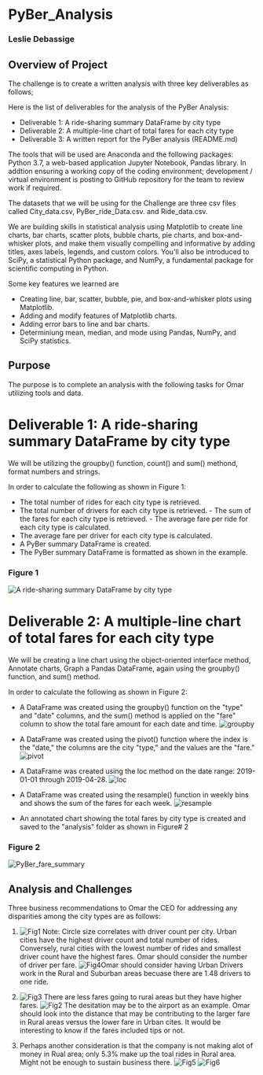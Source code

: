 # PyBer_Analysis
### Leslie Debassige 


## Overview of Project
The challenge is to create a written analysis with three key deliverables as follows; 

Here is the list of deliverables for the analysis of the PyBer Analysis: 

- Deliverable 1: A ride-sharing summary DataFrame by city type
- Deliverable 2: A multiple-line chart of total fares for each city type
- Deliverable 3: A written report for the PyBer analysis (README.md)

The tools that will be used are Anaconda and the following packages: Python 3.7, a web-based application Jupyter Notebook, Pandas library. In addtion ensuring a working copy of the coding environment; development / virtual environment is posting to GitHub repository for the team to review work if required.  

The datasets that we will be using for the Challenge are three csv files called City_data.csv, PyBer_ride_Data.csv. and Ride_data.csv.

We are building skills in statistical analysis using Matplotlib to create line charts, bar charts, scatter plots, bubble charts, pie charts, and box-and-whisker plots, and make them visually compelling and informative by adding titles, axes labels, legends, and custom colors. You'll also be introduced to SciPy, a statistical Python package, and NumPy, a fundamental package for scientific computing in Python.

Some key features we learned are 

* Creating line, bar, scatter, bubble, pie, and box-and-whisker plots using Matplotlib.
* Adding and modify features of Matplotlib charts.
* Adding error bars to line and bar charts.
* Determiniung mean, median, and mode using Pandas, NumPy, and SciPy statistics.

## Purpose

The purpose is to complete an analysis with the following tasks for Omar utilizing tools and data. 

Deliverable 1: A ride-sharing summary DataFrame by city type
==============================================
We will be utilizing the groupby() function, count() and sum() methond, format numbers and strings.

In order to calculate the following as shown in Figure 1:
- The total number of rides for each city type is retrieved. 
- The total number of drivers for each city type is retrieved. 
​- The sum of the fares for each city type is retrieved. 
​- The average fare per ride for each city type is calculated. 
- The average fare per driver for each city type is calculated. 
- A PyBer summary DataFrame is created. 
- The PyBer summary DataFrame is formatted as shown in the example. 

### Figure 1
![A ride-sharing summary DataFrame by city type](https://github.com/735713038455163/PyBer_Analysis/blob/main/Resources/A%20ride-sharing%20summary%20DataFrame%20by%20city%20type.PNG)

Deliverable 2: A multiple-line chart of total fares for each city type
=======================================================================
We will be creating a line chart using the object-oriented interface method, Annotate charts, Graph a Pandas DataFrame, again using the groupby() function, and sum() method.

In order to calculate the following as shown in Figure 2:

- A DataFrame was created using the groupby() function on the "type" and "date" columns, and the sum() method is applied on the "fare" column to show the total fare amount for each date and time.
![groupby](https://github.com/735713038455163/PyBer_Analysis/blob/main/Resources/groupby.PNG)

- A DataFrame was created using the pivot() function where the index is the "date," the columns are the city "type," and the values are the "fare." 
![pivot](https://github.com/735713038455163/PyBer_Analysis/blob/main/Resources/pivot.PNG)

- A DataFrame was created using the loc method on the date range: 2019-01-01 through 2019-04-28. 
![loc](https://github.com/735713038455163/PyBer_Analysis/blob/main/Resources/loc.PNG)

- A DataFrame was created using the resample() function in weekly bins and shows the sum of the fares for each week.
![resample](https://github.com/735713038455163/PyBer_Analysis/blob/main/Resources/resample.PNG)

- An annotated chart showing the total fares by city type is created and saved to the "analysis" folder as shown in Figure# 2

### Figure 2
![PyBer_fare_summary](https://github.com/735713038455163/PyBer_Analysis/blob/main/Analysis/PyBer_fare_summary.png)


## Analysis and Challenges


Three business recommendations to Omar the CEO for addressing any disparities among the city types are as follows:

1. ![Fig1](https://github.com/735713038455163/PyBer_Analysis/blob/main/Analysis/Fig1.png)
Note: Circle size correlates with driver count per city. Urban cities have the highest driver count and total number of rides. Conversely, rural cities with the lowest number of rides and smallest driver count have the highest fares. Omar should consider the number of driver per fare. 
![Fig4](https://github.com/735713038455163/PyBer_Analysis/blob/main/Analysis/Fig4.png)Omar should consider having Urban Drivers work in the Rural and Suburban areas becuase there are 1.48 drivers to one ride. 

2. ![Fig3](https://github.com/735713038455163/PyBer_Analysis/blob/main/Analysis/Fig3.png) There are less fares going to rural areas but they have higher fares. 
![Fig2](https://github.com/735713038455163/PyBer_Analysis/blob/main/Analysis/Fig2.png) The desitation may be to the airport as an example. 
Omar should look into the distance that may be contributing to the larger fare in Rural areas versus the lower fare in Urban cites. It would be interesting to know if the fares included tips or not.

3. Perhaps another consideration is that the company is not making alot of money in Rual area; only 5.3% make up the toal rides in Rural area. Might not be enough to sustain business there. 
![Fig5](https://github.com/735713038455163/PyBer_Analysis/blob/main/Analysis/Fig5.png)
![Fig6](https://github.com/735713038455163/PyBer_Analysis/blob/main/Analysis/Fig6.png)


